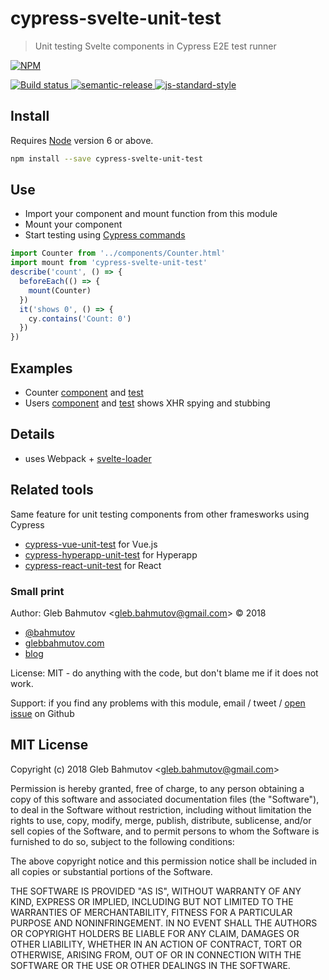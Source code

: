 # cypress-svelte-unit-test

> Unit testing Svelte components in Cypress E2E test runner

[![NPM][npm-icon] ][npm-url]

[![Build status][ci-image] ][ci-url]
[![semantic-release][semantic-image] ][semantic-url]
[![js-standard-style][standard-image]][standard-url]

## Install

Requires [Node](https://nodejs.org/en/) version 6 or above.

```sh
npm install --save cypress-svelte-unit-test
```

## Use

* Import your component and mount function from this module
* Mount your component
* Start testing using [Cypress commands](https://on.cypress.io/api)

```js
import Counter from '../components/Counter.html'
import mount from 'cypress-svelte-unit-test'
describe('count', () => {
  beforeEach(() => {
    mount(Counter)
  })
  it('shows 0', () => {
    cy.contains('Count: 0')
  })
})
```

## Examples

* Counter [component](cypress/components/Counter.html) and [test](cypress/integration/counter-spec.js)
* Users [component](cypress/components/Users.html) and [test](cypress/integration/users-spec.js) shows XHR spying and stubbing

## Details

* uses Webpack + [svelte-loader](https://github.com/sveltejs/svelte-loader)

## Related tools

Same feature for unit testing components from other framesworks using Cypress

* [cypress-vue-unit-test](https://github.com/bahmutov/cypress-vue-unit-test) for Vue.js
* [cypress-hyperapp-unit-test](https://github.com/bahmutov/cypress-hyperapp-unit-test) for Hyperapp
* [cypress-react-unit-test](https://github.com/bahmutov/cypress-react-unit-test) for React

### Small print

Author: Gleb Bahmutov &lt;gleb.bahmutov@gmail.com&gt; &copy; 2018

* [@bahmutov](https://twitter.com/bahmutov)
* [glebbahmutov.com](https://glebbahmutov.com)
* [blog](https://glebbahmutov.com/blog)

License: MIT - do anything with the code, but don't blame me if it does not work.

Support: if you find any problems with this module, email / tweet /
[open issue](https://github.com/bahmutov/cypress-svelte-unit-test/issues) on Github

## MIT License

Copyright (c) 2018 Gleb Bahmutov &lt;gleb.bahmutov@gmail.com&gt;

Permission is hereby granted, free of charge, to any person
obtaining a copy of this software and associated documentation
files (the "Software"), to deal in the Software without
restriction, including without limitation the rights to use,
copy, modify, merge, publish, distribute, sublicense, and/or sell
copies of the Software, and to permit persons to whom the
Software is furnished to do so, subject to the following
conditions:

The above copyright notice and this permission notice shall be
included in all copies or substantial portions of the Software.

THE SOFTWARE IS PROVIDED "AS IS", WITHOUT WARRANTY OF ANY KIND,
EXPRESS OR IMPLIED, INCLUDING BUT NOT LIMITED TO THE WARRANTIES
OF MERCHANTABILITY, FITNESS FOR A PARTICULAR PURPOSE AND
NONINFRINGEMENT. IN NO EVENT SHALL THE AUTHORS OR COPYRIGHT
HOLDERS BE LIABLE FOR ANY CLAIM, DAMAGES OR OTHER LIABILITY,
WHETHER IN AN ACTION OF CONTRACT, TORT OR OTHERWISE, ARISING
FROM, OUT OF OR IN CONNECTION WITH THE SOFTWARE OR THE USE OR
OTHER DEALINGS IN THE SOFTWARE.

[npm-icon]: https://nodei.co/npm/cypress-svelte-unit-test.svg?downloads=true
[npm-url]: https://npmjs.org/package/cypress-svelte-unit-test
[ci-image]: https://travis-ci.org/bahmutov/cypress-svelte-unit-test.svg?branch=master
[ci-url]: https://travis-ci.org/bahmutov/cypress-svelte-unit-test
[semantic-image]: https://img.shields.io/badge/%20%20%F0%9F%93%A6%F0%9F%9A%80-semantic--release-e10079.svg
[semantic-url]: https://github.com/semantic-release/semantic-release
[standard-image]: https://img.shields.io/badge/code%20style-standard-brightgreen.svg
[standard-url]: http://standardjs.com/
